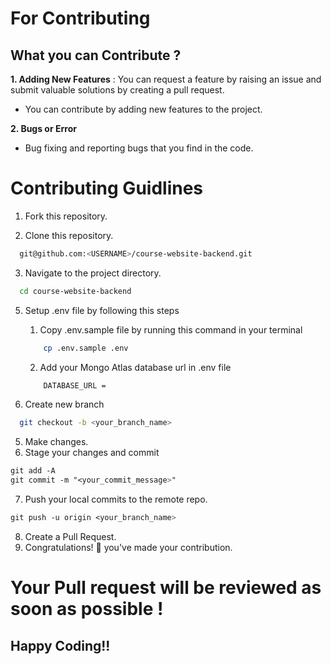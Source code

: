 # For Contributing

## What you can Contribute ?
**1. Adding New Features** : You can request a feature by raising an issue and submit valuable solutions by creating a pull request.
- You can contribute by adding new features to the project.

**2. Bugs or Error**
- Bug fixing and reporting bugs that you find in the code.


# Contributing Guidlines
1. Fork this repository.

2. Clone this repository.
```bash
  git@github.com:<USERNAME>/course-website-backend.git
```

3. Navigate to the project directory.
```bash
  cd course-website-backend
```

5. Setup .env file by following this steps
    1. Copy .env.sample file by running this command in your terminal 
    ```bash
        cp .env.sample .env
    ```

    2. Add your Mongo Atlas database url in .env file
    ```bash
        DATABASE_URL = 
    ```
4. Create new branch
```bash
  git checkout -b <your_branch_name>
```

5. Make changes.
6. Stage your changes and commit
```css
git add -A
git commit -m "<your_commit_message>"
```
7. Push your local commits to the remote repo.
```css
git push -u origin <your_branch_name>
```
8. Create a Pull Request.
9. Congratulations! 🎉 you've made your contribution.

# Your Pull request will be reviewed as soon as possible !

## Happy Coding!!